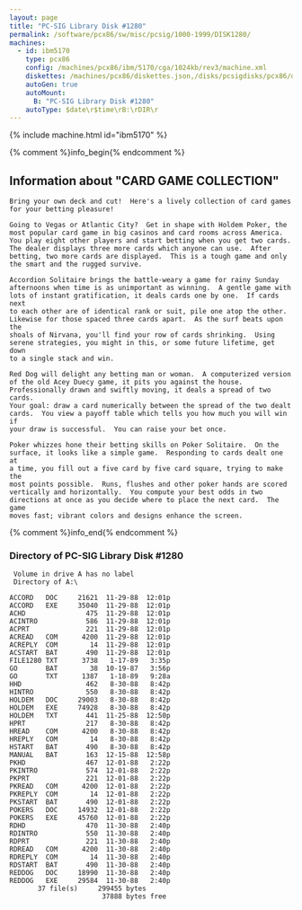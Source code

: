 ```yaml
---
layout: page
title: "PC-SIG Library Disk #1280"
permalink: /software/pcx86/sw/misc/pcsig/1000-1999/DISK1280/
machines:
  - id: ibm5170
    type: pcx86
    config: /machines/pcx86/ibm/5170/cga/1024kb/rev3/machine.xml
    diskettes: /machines/pcx86/diskettes.json,/disks/pcsigdisks/pcx86/diskettes.json
    autoGen: true
    autoMount:
      B: "PC-SIG Library Disk #1280"
    autoType: $date\r$time\rB:\rDIR\r
---
```


{% include machine.html id="ibm5170" %}

{% comment %}info_begin{% endcomment %}

## Information about "CARD GAME COLLECTION"

    Bring your own deck and cut!  Here's a lively collection of card games
    for your betting pleasure!
    
    Going to Vegas or Atlantic City?  Get in shape with Holdem Poker, the
    most popular card game in big casinos and card rooms across America.
    You play eight other players and start betting when you get two cards.
    The dealer displays three more cards which anyone can use.  After
    betting, two more cards are displayed.  This is a tough game and only
    the smart and the rugged survive.
    
    Accordion Solitaire brings the battle-weary a game for rainy Sunday
    afternoons when time is as unimportant as winning.  A gentle game with
    lots of instant gratification, it deals cards one by one.  If cards next
    to each other are of identical rank or suit, pile one atop the other.
    Likewise for those spaced three cards apart.  As the surf beats upon the
    shoals of Nirvana, you'll find your row of cards shrinking.  Using
    serene strategies, you might in this, or some future lifetime, get down
    to a single stack and win.
    
    Red Dog will delight any betting man or woman.  A computerized version
    of the old Acey Duecy game, it pits you against the house.
    Professionally drawn and swiftly moving, it deals a spread of two cards.
    Your goal: draw a card numerically between the spread of the two dealt
    cards.  You view a payoff table which tells you how much you will win if
    your draw is successful.  You can raise your bet once.
    
    Poker whizzes hone their betting skills on Poker Solitaire.  On the
    surface, it looks like a simple game.  Responding to cards dealt one at
    a time, you fill out a five card by five card square, trying to make the
    most points possible.  Runs, flushes and other poker hands are scored
    vertically and horizontally.  You compute your best odds in two
    directions at once as you decide where to place the next card.  The game
    moves fast; vibrant colors and designs enhance the screen.
{% comment %}info_end{% endcomment %}


### Directory of PC-SIG Library Disk #1280

     Volume in drive A has no label
     Directory of A:\

    ACCORD   DOC     21621  11-29-88  12:01p
    ACCORD   EXE     35040  11-29-88  12:01p
    ACHD               475  11-29-88  12:01p
    ACINTRO            586  11-29-88  12:01p
    ACPRT              221  11-29-88  12:01p
    ACREAD   COM      4200  11-29-88  12:01p
    ACREPLY  COM        14  11-29-88  12:01p
    ACSTART  BAT       490  11-29-88  12:01p
    FILE1280 TXT      3738   1-17-89   3:35p
    GO       BAT        38  10-19-87   3:56p
    GO       TXT      1387   1-18-89   9:28a
    HHD                462   8-30-88   8:42p
    HINTRO             550   8-30-88   8:42p
    HOLDEM   DOC     29003   8-30-88   8:42p
    HOLDEM   EXE     74928   8-30-88   8:42p
    HOLDEM   TXT       441  11-25-88  12:50p
    HPRT               217   8-30-88   8:42p
    HREAD    COM      4200   8-30-88   8:42p
    HREPLY   COM        14   8-30-88   8:42p
    HSTART   BAT       490   8-30-88   8:42p
    MANUAL   BAT       163  12-15-88  12:58p
    PKHD               467  12-01-88   2:22p
    PKINTRO            574  12-01-88   2:22p
    PKPRT              221  12-01-88   2:22p
    PKREAD   COM      4200  12-01-88   2:22p
    PKREPLY  COM        14  12-01-88   2:22p
    PKSTART  BAT       490  12-01-88   2:22p
    POKERS   DOC     14932  12-01-88   2:22p
    POKERS   EXE     45760  12-01-88   2:22p
    RDHD               470  11-30-88   2:40p
    RDINTRO            550  11-30-88   2:40p
    RDPRT              221  11-30-88   2:40p
    RDREAD   COM      4200  11-30-88   2:40p
    RDREPLY  COM        14  11-30-88   2:40p
    RDSTART  BAT       490  11-30-88   2:40p
    REDDOG   DOC     18990  11-30-88   2:40p
    REDDOG   EXE     29584  11-30-88   2:40p
           37 file(s)     299455 bytes
                           37888 bytes free
